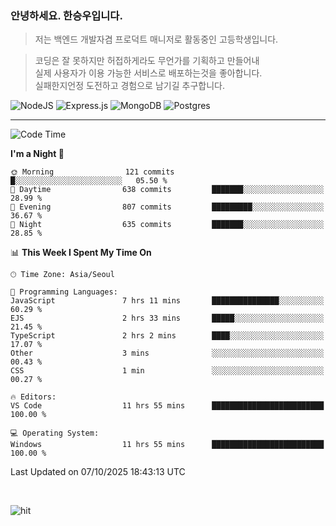 ### 안녕하세요. 한승우입니다.

> 저는 백엔드 개발자겸 프로덕트 매니저로 활동중인 고등학생입니다.

> 코딩은 잘 못하지만 허접하게라도 무언가를 기획하고 만들어내<br>
> 실제 사용자가 이용 가능한 서비스로 배포하는것을 좋아합니다.<br>
> 실패한지언정 도전하고 경험으로 남기길 추구합니다.

![NodeJS](https://img.shields.io/badge/node.js-6DA55F?style=for-the-badge&logo=node.js&logoColor=white) 
![Express.js](https://img.shields.io/badge/express.js-%23404d59.svg?style=for-the-badge&logo=express&logoColor=%2361DAFB) ![MongoDB](https://img.shields.io/badge/MongoDB-%234ea94b.svg?style=for-the-badge&logo=mongodb&logoColor=white) ![Postgres](https://img.shields.io/badge/postgres-%23316192.svg?style=for-the-badge&logo=postgresql&logoColor=white)

---


<!--START_SECTION:waka-->
![Code Time](http://img.shields.io/badge/Code%20Time-536%20hrs%2034%20mins-blue)

**I'm a Night 🦉** 

```text
🌞 Morning                121 commits         █░░░░░░░░░░░░░░░░░░░░░░░░   05.50 % 
🌆 Daytime                638 commits         ███████░░░░░░░░░░░░░░░░░░   28.99 % 
🌃 Evening                807 commits         █████████░░░░░░░░░░░░░░░░   36.67 % 
🌙 Night                  635 commits         ███████░░░░░░░░░░░░░░░░░░   28.85 % 
```


📊 **This Week I Spent My Time On** 

```text
🕑︎ Time Zone: Asia/Seoul

💬 Programming Languages: 
JavaScript               7 hrs 11 mins       ███████████████░░░░░░░░░░   60.29 % 
EJS                      2 hrs 33 mins       █████░░░░░░░░░░░░░░░░░░░░   21.45 % 
TypeScript               2 hrs 2 mins        ████░░░░░░░░░░░░░░░░░░░░░   17.07 % 
Other                    3 mins              ░░░░░░░░░░░░░░░░░░░░░░░░░   00.43 % 
CSS                      1 min               ░░░░░░░░░░░░░░░░░░░░░░░░░   00.27 % 

🔥 Editors: 
VS Code                  11 hrs 55 mins      █████████████████████████   100.00 % 

💻 Operating System: 
Windows                  11 hrs 55 mins      █████████████████████████   100.00 % 
```


 Last Updated on 07/10/2025 18:43:13 UTC
<!--END_SECTION:waka-->

<br>

![hit](https://myhits.vercel.app/api/hit/https%3A%2F%2Fgithub.com%2Fhqnseung?color=bluelabel=hit&size=small)
